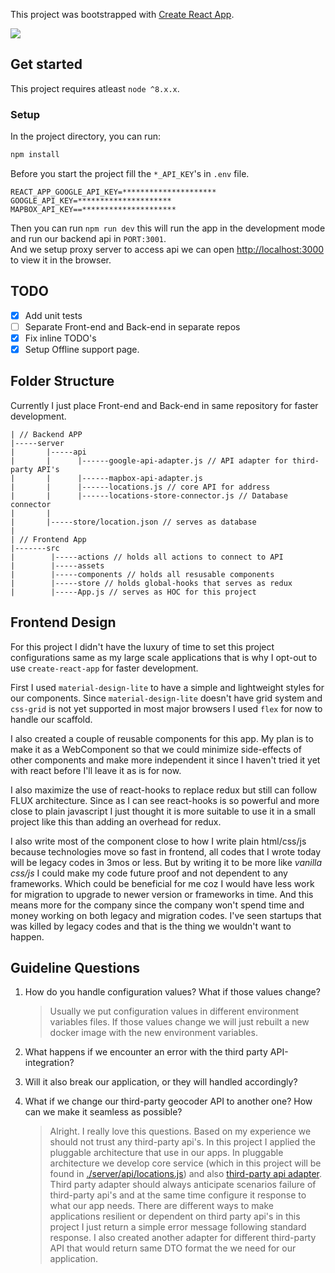 This project was bootstrapped with [Create React App](https://github.com/facebook/create-react-app).

![](demo.gif)

## Get started

This project requires atleast `node ^8.x.x`.

### Setup
In the project directory, you can run:

```bash
npm install
```

Before you start the project fill the `*_API_KEY`'s in `.env` file.

```text
REACT_APP_GOOGLE_API_KEY=*********************
GOOGLE_API_KEY=*********************
MAPBOX_API_KEY==*********************
```

Then you can run `npm run dev` this will run the app in the development mode and run our backend api in `PORT:3001`.<br>
And we setup proxy server to access api we can open [http://localhost:3000](http://localhost:3000) to view it in the browser.

## TODO

* [x] Add unit tests
* [ ] Separate Front-end and Back-end in separate repos
* [x] Fix inline TODO's
* [x] Setup Offline support page.

## Folder Structure

Currently I just place Front-end and Back-end in same repository for faster development.

```
| // Backend APP
|-----server
|       |-----api
|       |      |------google-api-adapter.js // API adapter for third-party API's
|       |      |------mapbox-api-adapter.js
|       |      |------locations.js // core API for address
|       |      |------locations-store-connector.js // Database connector
|       |
|       |-----store/location.json // serves as database
|
| // Frontend App
|-------src
|        |-----actions // holds all actions to connect to API
|        |-----assets
|        |-----components // holds all resusable components
|        |-----store // holds global-hooks that serves as redux
|        |-----App.js // serves as HOC for this project
```

## Frontend Design

For this project I didn't have the luxury of time to set this project configurations same as my large scale applications that is why I opt-out to use `create-react-app` for faster development.

First I used `material-design-lite` to have a simple and lightweight styles for our components.
Since `material-design-lite` doesn't have grid system and `css-grid` is not yet supported in most major browsers I used `flex` for now to handle our scaffold.

I also created a couple of reusable components for this app. My plan is to make it as a WebComponent so that we could minimize side-effects of other components and make more independent it since I haven't tried it yet with react before I'll leave it as is for now.

I also maximize the use of react-hooks to replace redux but still can follow FLUX architecture. Since as I can see react-hooks is so powerful and more close to plain javascript I just thought it is more suitable to use it in a small project like this than adding an overhead for redux.

I also write most of the component close to how I write plain html/css/js because technologies move so fast in frontend, all codes that I wrote today will be legacy codes in 3mos or less. But by writing it to be more like *vanilla css/js* I could make my code future proof and not dependent to any frameworks. Which could be beneficial for me coz I would have less work for migration to upgrade to newer version or frameworks in time. And this means more for the company since the company won't spend time and money working on both legacy and migration codes. I've seen startups that was killed by legacy codes and that is the thing we wouldn't want to happen.

## Guideline Questions

1. How do you handle configuration values? What if those values change?
    > Usually we put configuration values in different environment variables files. If those values change we will just rebuilt a new docker image with the new environment variables.

2. What happens if we encounter an error with the third party API-integration?
3. Will it also break our application, or they will handled accordingly?
4. What if we change our third-party geocoder API to another one? How can we make it seamless as possible?
    > Alright. I really love this questions. Based on my experience we should not trust any third-party api's. In this project I applied the pluggable architecture that use in our apps. In pluggable architecture we develop core service (which in this project will be found in [./server/api/locations.js](./server/api/locations.js)) and also [third-party api adapter](./server/api/google-api-adapter.js). Third party adapter should always anticipate scenarios failure of third-party api's and at the same time configure it response to what our app needs. There are different ways to make applications resilient or dependent on third party api's in this project I just return a simple error message following standard response. I also created another adapter for different third-party API that would return same DTO format the we need for our application.
